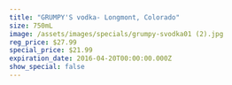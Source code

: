 ```yaml
---
title: "GRUMPY'S vodka- Longmont, Colorado"
size: 750mL
image: /assets/images/specials/grumpy-svodka01 (2).jpg
reg_price: $27.99
special_price: $21.99
expiration_date: 2016-04-20T00:00:00.000Z
show_special: false
---
```



